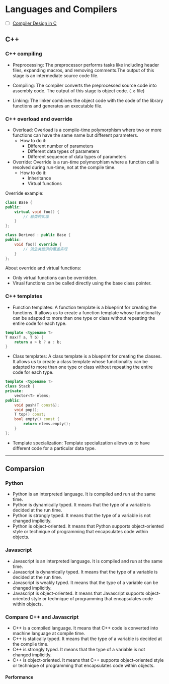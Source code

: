 # Languages and Compilers

- [ ] [Compiler Design in C](https://www.amazon.com/Compiler-Design-C-Allen-Holub/dp/0131550454)


## C++


### C++ compiling

- Preprocessing: The preprocessor performs tasks like including header files, expanding macros, and removing comments.The output of this stage is an intermediate source code file.
  
- Compiling: The compiler converts the preprocessed source code into assembly code. The output of this stage is object code. (`.o` file)

- Linking: The linker combines the object code with the code of the library functions and generates an executable file.

### C++ overload and override

- Overload: Overload is a compile-time polymorphism where two or more functions can have the same name but different parameters.
  - How to do it: 
    - Different number of parameters
    - Different data types of parameters
    - Different sequence of data types of parameters
- Override: Override is a run-time polymorphism where a function call is resolved during run-time, not at the compile time.
  - How to do it: 
    - Inheritance
    - Virtual functions

Override example:

```cpp
class Base {
public:
    virtual void foo() {
        // 基类的实现
    }
};

class Derived : public Base {
public:
    void foo() override {
        // 派生类提供的覆盖实现
    }
};
```

About override and virtual functions:
- Only virtual functions can be overridden.
- Virual functions can be called directly using the base class pointer.

### C++ templates

- Function templates: A function template is a blueprint for creating the functions. It allows us to create a function template whose functionality can be adapted to more than one type or class without repeating the entire code for each type.

```cpp
template <typename T>
T max(T a, T b) {
    return a > b ? a : b;
}
```

- Class templates: A class template is a blueprint for creating the classes. It allows us to create a class template whose functionality can be adapted to more than one type or class without repeating the entire code for each type.

```cpp
template <typename T>
class Stack {
private:
    vector<T> elems;
public:
    void push(T const&);
    void pop();
    T top() const;
    bool empty() const {
        return elems.empty();
    }
};
```

- Template specialization: Template specialization allows us to have different code for a particular data type.


---

## Comparsion

### Python

- Python is an interpreted language. It is compiled and run at the same time.
- Python is dynamically typed. It means that the type of a variable is decided at the run time.
- Python is strongly typed. It means that the type of a variable is not changed implicitly.
- Python is object-oriented. It means that Python supports object-oriented style or technique of programming that encapsulates code within objects.
  
### Javascript

- Javascript is an interpreted language. It is compiled and run at the same time.
- Javascript is dynamically typed. It means that the type of a variable is decided at the run time.
- Javascript is weakly typed. It means that the type of a variable can be changed implicitly.
- Javascript is object-oriented. It means that Javascript supports object-oriented style or technique of programming that encapsulates code within objects.

### Compare C++ and Javascript

- C++ is a compiled language. It means that C++ code is converted into machine language at compile time.
- C++ is statically typed. It means that the type of a variable is decided at the compile time.
- C++ is strongly typed. It means that the type of a variable is not changed implicitly.
- C++ is object-oriented. It means that C++ supports object-oriented style or technique of programming that encapsulates code within objects.

#### Performance

